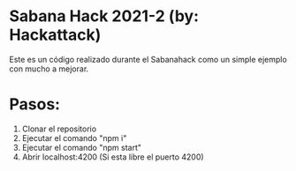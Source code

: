 # Sabana Hack 2021-2  (by: Hackattack)

Este es un código realizado durante el Sabanahack como un simple ejemplo con mucho a mejorar.

# Pasos:
1. Clonar el repositorio
2. Ejecutar el comando "npm i"
3. Ejecutar el comando "npm start"
4. Abrir localhost:4200 (Si esta libre el puerto 4200)
